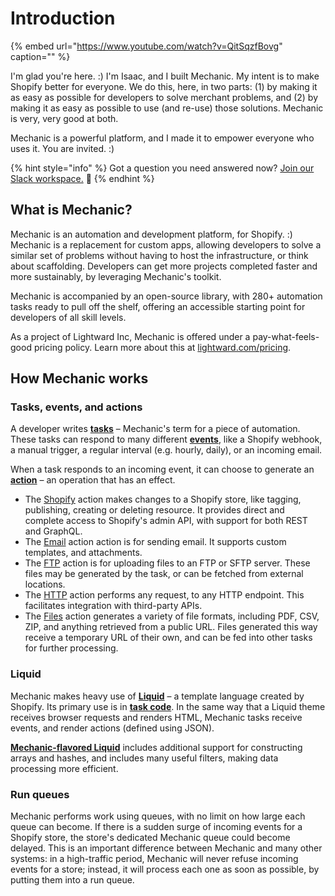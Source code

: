 # Introduction

{% embed url="https://www.youtube.com/watch?v=QitSqzfBovg" caption="" %}

I'm glad you're here. :\) I'm Isaac, and I built Mechanic. My intent is to make Shopify better for everyone. We do this, here, in two parts: \(1\) by making it as easy as possible for developers to solve merchant problems, and \(2\) by making it as easy as possible to use \(and re-use\) those solutions. Mechanic is very, very good at both.

Mechanic is a powerful platform, and I made it to empower everyone who uses it. You are invited. :\)

{% hint style="info" %}
Got a question you need answered now? [Join our Slack workspace.](https://join.slack.com/t/usemechanic/shared_invite/zt-cq84nrs7-ggYbYTbf~CrCjTg8nmHP2A) 💬
{% endhint %}

## What is Mechanic?

Mechanic is an automation and development platform, for Shopify. :\) Mechanic is a replacement for custom apps, allowing developers to solve a similar set of problems without having to host the infrastructure, or think about scaffolding. Developers can get more projects completed faster and more sustainably, by leveraging Mechanic's toolkit.

Mechanic is accompanied by an open-source library, with 280+ automation tasks ready to pull off the shelf, offering an accessible starting point for developers of all skill levels.

As a project of Lightward Inc, Mechanic is offered under a pay-what-feels-good pricing policy. Learn more about this at [lightward.com/pricing](https://lightward.com/pricing).

## How Mechanic works

### Tasks, events, and actions

A developer writes [**tasks**](core/tasks/) – Mechanic's term for a piece of automation. These tasks can respond to many different [**events**](core/events/), like a Shopify webhook, a manual trigger, a regular interval \(e.g. hourly, daily\), or an incoming email.

When a task responds to an incoming event, it can choose to generate an [**action**](core/actions/) – an operation that has an effect.

* The [Shopify]() action makes changes to a Shopify store, like tagging, publishing, creating or deleting resource. It provides direct and complete access to Shopify's admin API, with support for both REST and GraphQL.
* The [Email](core/actions/email.md) action action is for sending email. It supports custom templates, and attachments.
* The [FTP](core/actions/ftp.md) action is for uploading files to an FTP or SFTP server. These files may be generated by the task, or can be fetched from external locations.
* The [HTTP](core/actions/http.md) action performs any request, to any HTTP endpoint. This facilitates integration with third-party APIs.
* The [Files](core/actions/files.md) action generates a variety of file formats, including PDF, CSV, ZIP, and anything retrieved from a public URL. Files generated this way receive a temporary URL of their own, and can be fed into other tasks for further processing.

### Liquid

Mechanic makes heavy use of [**Liquid**](platform/liquid/basics/) – a template language created by Shopify. Its primary use is in [**task code**](core/tasks/code/). In the same way that a Liquid theme receives browser requests and renders HTML, Mechanic tasks receive events, and render actions \(defined using JSON\).

[**Mechanic-flavored Liquid**]() includes additional support for constructing arrays and hashes, and includes many useful filters, making data processing more efficient.

### Run queues

Mechanic performs work using queues, with no limit on how large each queue can become. If there is a sudden surge of incoming events for a Shopify store, the store's dedicated Mechanic queue could become delayed. This is an important difference between Mechanic and many other systems: in a high-traffic period, Mechanic will never refuse incoming events for a store; instead, it will process each one as soon as possible, by putting them into a run queue.

